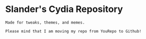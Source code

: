 # Slander's Cydia Repository
	Made for tweaks, themes, and memes.
	
	Please mind that I am moving my repo from YouRepo to Github!